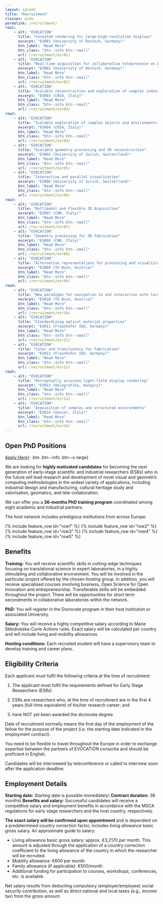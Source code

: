 ```yaml
---
layout: splash
title: "Recruitment"
classes: wide
permalink: /recruitment/
row1:
    - alt: "EVOCATION"
      title: "Foveated rendering for large-high-resolution displays"
      excerpt: "ESR01 (University of Rostock, Germany)"
      btn_label: "Read More"
      btn_class: "btn--info btn--small"
      url: /recruitment/esr01/
    - alt: "EVOCATION"
      title: "Real-time acquisition for collaborative telepresence on LHDs"
      excerpt: "ESR02 (University of Rostock, Germany)"
      btn_label: "Read More"
      btn_class: "btn--info btn--small"
      url: /recruitment/esr02/
    - alt: "EVOCATION"
      title: "Scalable reconstruction and exploration of complex indoor environments"
      excerpt: "ESR03 (CRS4, Italy)"
      btn_label: "Read More"
      btn_class: "btn--info btn--small"
      url: /recruitment/esr03/
row2:
    - alt: "EVOCATION"
      title: "Scalable exploration of complex objects and environments beyond plain visual replication"
      excerpt: "ESR04 (CRS4, Italy)"
      btn_label: "Read More"
      btn_class: "btn--info btn--small"
      url: /recruitment/esr04/
    - alt: "EVOCATION"
      title: "Scalable geometry processing and 3D reconstruction"
      excerpt: "ESR05 (University of Zurich, Switzerland)"
      btn_label: "Read More"
      btn_class: "btn--info btn--small"
      url: /recruitment/esr05/
    - alt: "EVOCATION"
      title: "Interactive and parallel visualization"
      excerpt: "ESR06 (University of Zurich, Switzerland)"
      btn_label: "Read More"
      btn_class: "btn--info btn--small"
      url: /recruitment/esr06/
row3:
    - alt: "EVOCATION"
      title: "Multimodal and Flexible 3D Acquisition"
      excerpt: "ESR07 (CNR, Italy)"
      btn_label: "Read More"
      btn_class: "btn--info btn--small"
      url: /recruitment/esr07/
    - alt: "EVOCATION"
      title: "Geometry processing for 3D fabrication"
      excerpt: "ESR08 (CNR, Italy)"
      btn_label: "Read More"
      btn_class: "btn--info btn--small"
      url: /recruitment/esr08/
    - alt: "EVOCATION"
      title: "Alternative representations for processing and visualizing large captured data sets"
      excerpt: "ESR09 (TU Wien, Austria)"
      btn_label: "Read More"
      btn_class: "btn--info btn--small"
      url: /recruitment/esr09/      
row4:
    - alt: "EVOCATION"
      title: "New paradigms for navigation in and interaction with large captured data sets"
      excerpt: "ESR10 (TU Wien, Austria)"
      btn_label: "Read More"
      btn_class: "btn--info btn--small"
      url: /recruitment/esr10/
    - alt: "EVOCATION"
      title: "Standardizing optical material properties"
      excerpt: "ESR11 (Fraunhofer IGD, Germany)"
      btn_label: "Read More"
      btn_class: "btn--info btn--small"
      url: /recruitment/esr11/
    - alt: "EVOCATION"
      title: "Color and translucency for fabrication"
      excerpt: "ESR12 (Fraunhofer IGD, Germany)"
      btn_label: "Read More"
      btn_class: "btn--info btn--small"
      url: /recruitment/esr12/
row5:
    - alt: "EVOCATION"
      title: "Perceptually accurate light-field display rendering"
      excerpt: "ESR13 (Holografika, Hungary)"
      btn_label: "Read More"
      btn_class: "btn--info btn--small"
      url: /recruitment/esr13/
    - alt: "EVOCATION"
      title: "Acquisition of complex and structured environments"
      excerpt: "ESR14 (Gexcel, Italy)"
      btn_label: "Read More"
      btn_class: "btn--info btn--small"
      url: /recruitment/esr14/
---
```

## Open PhD Positions

[Apply Here](/recruitment/apply/){: .btn .btn--info .btn--x-large}

We are looking for **highly motivated candidates** for becoming the next generation of early-stage scientific and industrial researchers (ESRs) who in the future will lead research and development of novel visual and geometric computing methodologies in the widest variety of applications, including industrial design and manufacturing, cultural heritage study and valorisation, geomatics, and tele-collaboration.

We can offer you a **36-months PhD training program** coordinated among eight academic and industrial partners.

The host network includes prestigious institutions from across Europe:

{% include feature_row id="row1" %}
{% include feature_row id="row2" %}
{% include feature_row id="row3" %}
{% include feature_row id="row4" %}
{% include feature_row id="row5" %}

## Benefits

**Training:** You will receive scientific skills in cutting-edge techniques focusing on translational science in expert laboratories, in a highly stimulating and collaborative environment. You will be involved in the particular project offered by the chosen hosting group. In addition, you will receive specialised courses involving business, Open Science for Open Innovation and entrepreneurship.  Transferable skills will be embedded throughout the project. There will be opportunities for short term secondments in collaborative laboratories within the network.

**PhD:** You will register in the Doctorate program in their host institution or associated University.

**Salary:** You will receive a highly competitive salary according to Marie Skłodowska-Curie Actions rules. Exact salary will be calculated per country and will include living and mobility allowances.

**Hosting conditions:** Each recruited student will have a supervisory team to develop training and career plans.

## Eligibility Criteria

Each applicant must fulfil the following criteria at the time of recruitment:

1. The applicant must fulfil the requirements defined for Early Stage Researchers (ESRs)

2. ESRs are researchers who, at the time of recruitment are in the first 4 years (full-time equivalent) of his/her research career; and

3. have NOT yet been awarded the doctorate degree.

Date of recruitment normally means the first day of the employment of the fellow for the purpose of the project  (i.e. the starting date indicated in the employment contract).

You need to be flexible to travel throughout the Europe in order to exchange expertise between the partners of EVOCATION consortia and should be proficient in English.

Candidates will be interviewed by teleconference or called to interview soon after the application deadline.

## Employment Details

**Starting date:** Starting date is possible immediately\\
**Contract duration:** 36 months\\
**Benefits and salary:** Successful candidates will receive a competitive salary and employment benefits in accordance with the MSCA regulations for early stage researchers and the host country, respectively.

**The exact salary will be confirmed upon appointment** and is dependent on a predetermined country correction factor, includes living allowance basic gross salary. An approximate guide to salary:

* Living allowance basic gross salary: approx. €3,2170 per month. This amount is adjusted through the application of a country correction coefficient to the living allowance of the country in which the researcher will be recruited.
* Mobility allowance: €600 per month
* Family allowance (if applicable): €500/month
* Additional funding for participation to courses, workshops, conferences, etc. is available.

Net salary results from deducting compulsory (employer/employee) social security contribution, as well as direct national and local taxes (e.g., income tax) from the gross amount.

<!-- You can find more details on the regulations in the [H2020 MSCA-ITN Guide for Applicants](/assets/documents/h2020-guide-appl-msca-itn_en.pdf). -->
